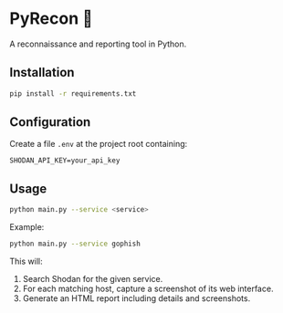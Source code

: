 # PyRecon 🧭

A reconnaissance and reporting tool in Python.  

## Installation
```bash
pip install -r requirements.txt
```

## Configuration
Create a file `.env` at the project root containing:
```
SHODAN_API_KEY=your_api_key
```

## Usage
```bash
python main.py --service <service>
```
Example:
```bash
python main.py --service gophish
```
This will:  
1. Search Shodan for the given service.  
2. For each matching host, capture a screenshot of its web interface.  
3. Generate an HTML report including details and screenshots.
```
